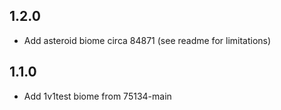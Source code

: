 ## 1.2.0

- Add asteroid biome circa 84871 (see readme for limitations)

## 1.1.0

- Add 1v1test biome from 75134-main
